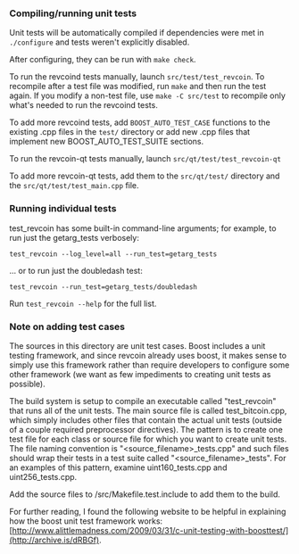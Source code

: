 ### Compiling/running unit tests

Unit tests will be automatically compiled if dependencies were met in `./configure`
and tests weren't explicitly disabled.

After configuring, they can be run with `make check`.

To run the revcoind tests manually, launch `src/test/test_revcoin`. To recompile
after a test file was modified, run `make` and then run the test again. If you
modify a non-test file, use `make -C src/test` to recompile only what's needed
to run the revcoind tests.

To add more revcoind tests, add `BOOST_AUTO_TEST_CASE` functions to the existing
.cpp files in the `test/` directory or add new .cpp files that
implement new BOOST_AUTO_TEST_SUITE sections.

To run the revcoin-qt tests manually, launch `src/qt/test/test_revcoin-qt`

To add more revcoin-qt tests, add them to the `src/qt/test/` directory and
the `src/qt/test/test_main.cpp` file.

### Running individual tests

test_revcoin has some built-in command-line arguments; for
example, to run just the getarg_tests verbosely:

    test_revcoin --log_level=all --run_test=getarg_tests

... or to run just the doubledash test:

    test_revcoin --run_test=getarg_tests/doubledash

Run `test_revcoin --help` for the full list.

### Note on adding test cases

The sources in this directory are unit test cases.  Boost includes a
unit testing framework, and since revcoin already uses boost, it makes
sense to simply use this framework rather than require developers to
configure some other framework (we want as few impediments to creating
unit tests as possible).

The build system is setup to compile an executable called "test_revcoin"
that runs all of the unit tests.  The main source file is called
test_bitcoin.cpp, which simply includes other files that contain the
actual unit tests (outside of a couple required preprocessor
directives).  The pattern is to create one test file for each class or
source file for which you want to create unit tests.  The file naming
convention is "<source_filename>_tests.cpp" and such files should wrap
their tests in a test suite called "<source_filename>_tests".  For an
examples of this pattern, examine uint160_tests.cpp and
uint256_tests.cpp.

Add the source files to /src/Makefile.test.include to add them to the build.

For further reading, I found the following website to be helpful in
explaining how the boost unit test framework works:
[http://www.alittlemadness.com/2009/03/31/c-unit-testing-with-boosttest/](http://archive.is/dRBGf).
